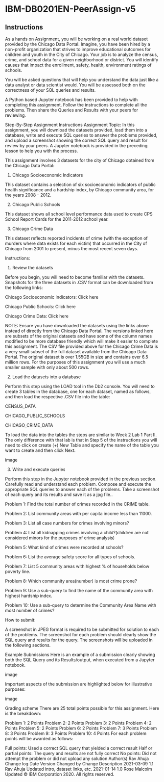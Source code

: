 # IBM-DB0201EN-PeerAssign-v5

## Instructions
As a hands on Assignment, you will be working on a real world dataset provided by the Chicago Data Portal. Imagine, you have been hired by a non-profit organization that strives to improve educational outcomes for children and youth in the City of Chicago. Your job is to analyze the census, crime, and school data for a given neighborhood or district. You will identify causes that impact the enrollment, safety, health, environment ratings of schools.

You will be asked questions that will help you understand the data just like a data analyst or data scientist would. You will be assessed both on the correctness of your SQL queries and results.

A Python based Jupyter notebook has been provided to help with completing this assignment. Follow the instructions to complete all the problems. Then share the Queries and Results with your peers for reviewing.

Step-By-Step Assignment Instructions
Assignment Topic:
In this assignment, you will download the datasets provided, load them into a database, write and execute SQL queries to answer the problems provided, and upload a screenshot showing the correct SQL query and result for review by your peers. A Jupyter notebook is provided in the preceding lesson to help you with the process.

This assignment involves 3 datasets for the city of Chicago obtained from the Chicago Data Portal:

1. Chicago Socioeconomic Indicators

This dataset contains a selection of six socioeconomic indicators of public health significance and a hardship index, by Chicago community area, for the years 2008 – 2012.

2. Chicago Public Schools

This dataset shows all school level performance data used to create CPS School Report Cards for the 2011-2012 school year.

3. Chicago Crime Data

This dataset reflects reported incidents of crime (with the exception of murders where data exists for each victim) that occurred in the City of Chicago from 2001 to present, minus the most recent seven days.

Instructions:
1. Review the datasets

Before you begin, you will need to become familiar with the datasets. Snapshots for the three datasets in .CSV format can be downloaded from the following links:

Chicago Socioeconomic Indicators: Click here

Chicago Public Schools: Click here

Chicago Crime Data: Click here

NOTE: Ensure you have downloaded the datasets using the links above instead of directly from the Chicago Data Portal. The versions linked here are subsets of the original datasets and have some of the column names modified to be more database friendly which will make it easier to complete this assignment. The CSV file provided above for the Chicago Crime Data is a very small subset of the full dataset available from the Chicago Data Portal. The original dataset is over 1.55GB in size and contains over 6.5 million rows. For the purposes of this assignment you will use a much smaller sample with only about 500 rows.

2. Load the datasets into a database

Perform this step using the LOAD tool in the Db2 console. You will need to create 3 tables in the database, one for each dataset, named as follows, and then load the respective .CSV file into the table:

CENSUS_DATA

CHICAGO_PUBLIC_SCHOOLS

CHICAGO_CRIME_DATA

To load the data into the tables the steps are similar to Week 2 Lab 1 Part II. The only difference with that lab is that in Step 5 of the instructions you will need to click on create (+) New Table and specify the name of the table you want to create and then click Next.

image

3. Write and execute queries

Perform this step in the Jupyter notebook provided in the previous section. Carefully read and understand each problem. Compose and execute the appropriate SQL queries to answer each of the problems. Take a screenshot of each query and its results and save it as a jpg file..

Problem 1: Find the total number of crimes recorded in the CRIME table.

Problem 2: List community areas with per capita income less than 11000.

Problem 3: List all case numbers for crimes involving minors?

Problem 4: List all kidnapping crimes involving a child?(children are not considered minors for the purposes of crime analysis)

Problem 5: What kind of crimes were recorded at schools?

Problem 6: List the average safety score for all types of schools.

Problem 7: List 5 community areas with highest % of households below poverty line.

Problem 8: Which community area(number) is most crime prone?

Problem 9: Use a sub-query to find the name of the community area with highest hardship index.

Problem 10: Use a sub-query to determine the Community Area Name with most number of crimes?

How to submit:

A screenshot in JPEG format is required to be submitted for solution to each of the problems. The screenshot for each problem should clearly show the SQL query and results for the query. The screenshots will be uploaded in the following sections.

Example Submissions
Here is an example of a submission clearly showing both the SQL Query and its Results/output, when executed from a Jupyter notebook.

image

Important aspects of the submission are highlighted below for illustrative purposes:

image

Grading scheme
There are 25 total points possible for this assignment. Here is the breakdown:

Problem 1: 2 Points
Problem 2: 2 Points
Problem 3: 2 Points
Problem 4: 2 Points
Problem 5: 2 Points
Problem 6: 2 Points
Problem 7: 3 Points
Problem 8: 3 Points
Problem 9: 3 Points
Problem 10: 4 Points
For each problem points will be awarded as follows:

Full points: Used a correct SQL query that yielded a correct result
Half or partial points: The query and results are not fully correct
No points: Did not attempt the problem or did not upload any solution
Author(s)
Rav Ahuja
Change log
Date	Version	Changed by	Change Description
2021-03-09	1.1	Rav Ahuja	Updated intro, dataset links, etc.
2021-01-14	1.0	Rose Malcolm	Updated
© IBM Corporation 2020. All rights reserved.
